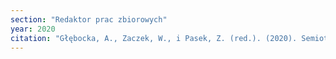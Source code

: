 ```yaml
---
section: "Redaktor prac zbiorowych"
year: 2020
citation: "Głębocka, A., Zaczek, W., i Pasek, Z. (red.). (2020). Semiotyka popkultury. Kraków: Aureus."
---
```


